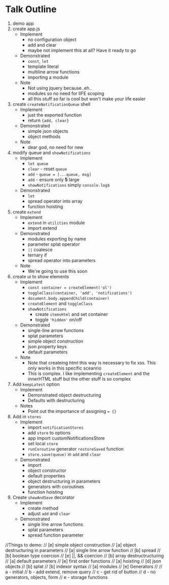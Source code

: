 # Talk Outline

1. demo app
2. create app.js
	* Implement
		* no configuration object
		* add and clear
		* maybe not implement this at all? Have it ready to go
	* Demonstrated
		* `const`, `let`
		* template literal
		* multiline arrow functions
		* importing a module
	* Note
		* Not using jquery because..eh..
		* modules so no need for IIFE scoping
		* all this stuff so far is cool but won't make your life easier
3. create `createNotificationQueue` shell
	* Implement
		* just the exported function
		* return `{add, clear}`
	* Demonstrated
		* simple json objects
		* object methods
	* Note
		* dear god, no need for new
4. modify queue and `showNotifications`
	* Implement
		* `let queue`
		* `clear` - reset `queue`
		* `add` - `queue = [...queue, msg]`
		* `add` - ensure only **5** large
		* `showNotifications` simply `console.log`s
	* Demonstrated
		* `let`
		* spread operator into array
		* function hoisting
5. create `extend` 
	* Implement
		* `extend` in `utilities` module
		* import extend
	* Demonstrated
		* modules exporting by name
		* parameter splat operator
		* `||` coalesce
		* ternary if
		* spread operator into parameters
	* Note
		* We're going to use this soon
6. create ui to show elements
	* Implement
		* `const container = createElement('ol')`	
		* `toggleClass(container, 'add', 'notifications')`
		* `document.body.appendChild(container)`
		* `createElement` and `toggleClass`
		* `showNotifications`
			* create `itemsHtml` and set container
			* toggle `'hidden'` on/off
	* Demonstrated
		* single-line arrow functions
		* splat parameters
		* simple object construction
		* json property keys
		* default parameters
	* Note
		* Note that createing html this way is necessary to fix xss. This only works in this specific sceanrio
		* This is complex. I like implementing `createElement` and the innerHTML stuff but the other stuff is so complex
7. Add `keepLatest` option
	* Implement 
		* Demonstrated object destructuring
		* Defaults with destructuring
	* Notes
		* Point out the importance of assigning `= {}`
8. Add in `stores`
	* Implement
		* import `notificationStores`
		* add `store` to options
		* app import customNotificationsStore
		* set local `store`
		* `runCoroutine` generator `restoreSaved` function
		* `store.save(queue)` in `add` and `clear`
	* Demonstrated
		* import
		* object constructor
		* default properties
		* object destructuring in parameters
		* generators with coroutines
		* function hoisting
9. Create `showAndSave` decorator
	* Implement
		* create method
		* adjust `add` and `clear`
	* Demonstrated
		* single line arrow functions
		* splat parameters
		* spread function parameter

//Things to demo:
// [e]	simple object construction
// [a]	object destructuring in parameters
// [a]	single line arrow function
// [b]	spread
// [b]	boolean type coercion
// [e]	||, && coercion
// [b]	array destructructuring
// [a]	default parameters
// [e]	first order functions
// [a]	hoisting 
// [d]	json objects
// [b]	splat
// [b]	indexor syntax
// [a]	modules
// [e]	Generators
//
// a - initial
// b - add extend, remove query
// c - get rid of button
// d - no generators, objects, form
// e - storage functions

